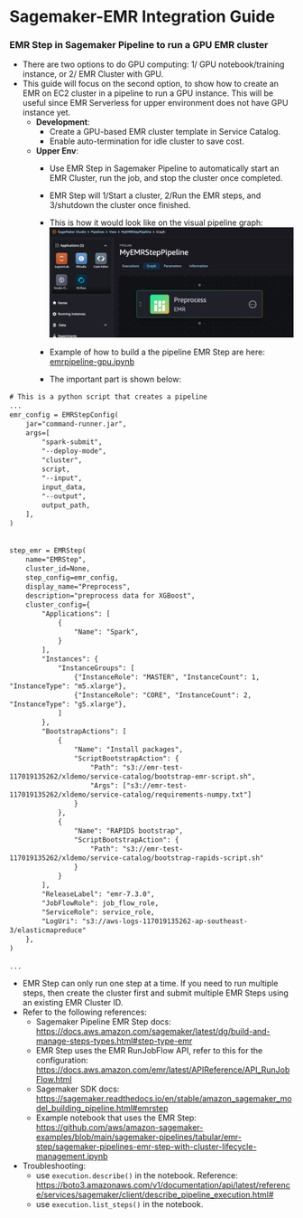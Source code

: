# Sagemaker-EMR Integration Guide

### EMR Step in Sagemaker Pipeline to run a GPU EMR cluster

* There are two options to do GPU computing: 1/ GPU notebook/training instance, or 2/ EMR Cluster with GPU.
* This guide will focus on the second option, to show how to create an EMR on EC2 cluster in a pipeline to run a GPU instance. This will be useful since EMR Serverless for upper environment does not have GPU instance yet.
  * **Development**: 
      * Create a GPU-based EMR cluster template in Service Catalog. 
      * Enable auto-termination for idle cluster to save cost.
  * **Upper Env**: 
      * Use EMR Step in Sagemaker Pipeline to automatically start an EMR Cluster, run the job, and stop the cluster once completed.
      * EMR Step will 1/Start a cluster, 2/Run the EMR steps, and 3/shutdown the cluster once finished.
      * This is how it would look like on the visual pipeline graph:
        ![Local Image](./script/step.png)
      * Example of how to build a the pipeline EMR Step are here: [emrpipeline-gpu.ipynb](./script/emrpipeline-gpu.ipynb)

     * The important part is shown below:
```
# This is a python script that creates a pipeline
...
emr_config = EMRStepConfig(
    jar="command-runner.jar",
    args=[
        "spark-submit",
        "--deploy-mode",
        "cluster",
        script,
        "--input",
        input_data,
        "--output",
        output_path,
    ],
)


step_emr = EMRStep(
    name="EMRStep",
    cluster_id=None,
    step_config=emr_config,
    display_name="Preprocess",
    description="preprocess data for XGBoost",
    cluster_config={
        "Applications": [
            {
                "Name": "Spark",
            }
        ],
        "Instances": {
            "InstanceGroups": [
                {"InstanceRole": "MASTER", "InstanceCount": 1, "InstanceType": "m5.xlarge"},
                {"InstanceRole": "CORE", "InstanceCount": 2, "InstanceType": "g5.xlarge"},
            ]
        },
        "BootstrapActions": [
            {
                "Name": "Install packages",
                "ScriptBootstrapAction": {
                    "Path": "s3://emr-test-117019135262/xldemo/service-catalog/bootstrap-emr-script.sh",
                    "Args": ["s3://emr-test-117019135262/xldemo/service-catalog/requirements-numpy.txt"]
                }
            },
            {
                "Name": "RAPIDS bootstrap",
                "ScriptBootstrapAction": {
                    "Path": "s3://emr-test-117019135262/xldemo/service-catalog/bootstrap-rapids-script.sh"
                }
            }
        ],
        "ReleaseLabel": "emr-7.3.0",
        "JobFlowRole": job_flow_role,
        "ServiceRole": service_role,
        "LogUri": "s3://aws-logs-117019135262-ap-southeast-3/elasticmapreduce"
    },
)

...
```
  * EMR Step can only run one step at a time. If you need to run multiple steps, then create the cluster first and submit multiple EMR Steps using an existing EMR Cluster ID.
  * Refer to the following references:
      * Sagemaker Pipeline EMR Step docs: https://docs.aws.amazon.com/sagemaker/latest/dg/build-and-manage-steps-types.html#step-type-emr
      * EMR Step uses the EMR RunJobFlow API, refer to this for the configuration: https://docs.aws.amazon.com/emr/latest/APIReference/API_RunJobFlow.html
      * Sagemaker SDK docs: https://sagemaker.readthedocs.io/en/stable/amazon_sagemaker_model_building_pipeline.html#emrstep
      * Example notebook that uses the EMR Step: https://github.com/aws/amazon-sagemaker-examples/blob/main/sagemaker-pipelines/tabular/emr-step/sagemaker-pipelines-emr-step-with-cluster-lifecycle-management.ipynb
  * Troubleshooting:
      * use `execution.describe()` in the notebook.
          Reference: https://boto3.amazonaws.com/v1/documentation/api/latest/reference/services/sagemaker/client/describe_pipeline_execution.html#
      * use `execution.list_steps()` in the notebook.

